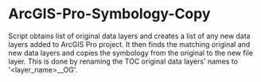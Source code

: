 # ArcGIS-Pro-Symbology-Copy
Script obtains list of original data layers and creates a list of any new data layers added to ArcGIS Pro project. It then finds the matching original and new data layers and copies the symbology from the original to the new file layer. This is done by renaming the TOC original data layers' names to '<layer_name>__OG'.

